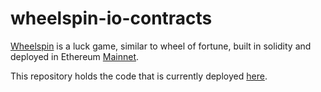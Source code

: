 # wheelspin-io-contracts

[Wheelspin](https://wheelspin.io) is a luck game, similar to wheel of fortune, built in solidity and deployed in Ethereum [Mainnet](https://blockscout.com/eth/mainnet/).

This repository holds the code that is currently deployed [here](https://etherscan.io/address/0x4f8a22ff45923df6147f63a8b01d0c16f2aa4172).
